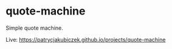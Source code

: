 # quote-machine
Simple quote machine.

Live: https://patrycjakubiczek.github.io/projects/quote-machine